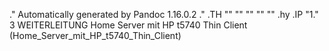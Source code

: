 .\" Automatically generated by Pandoc 1.16.0.2
.\"
.TH "" "" "" "" ""
.hy
.IP "1." 3
WEITERLEITUNG Home Server mit HP t5740 Thin
Client (Home_Server_mit_HP_t5740_Thin_Client)
